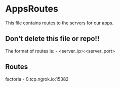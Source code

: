 # AppsRoutes
This file contains routes to the servers for our apps.
## Don't delete this file or repo!!
The format of routes is: <app-name> - <server_ip>:<server_port>
## Routes
factoria - 0.tcp.ngrok.io:15382
